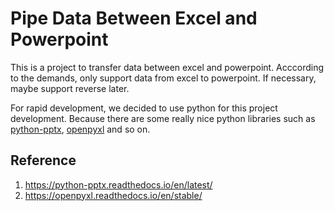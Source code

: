 # Pipe Data Between Excel and Powerpoint

This is a project to transfer data between excel and powerpoint.
Acccording to the demands, only support data from excel to powerpoint. If necessary, maybe support reverse later.

For rapid development, we decided to use python for this project development. Because there are some really nice python libraries such as [python-pptx](https://github.com/scanny/python-pptx), [openpyxl](https://github.com/ericgazoni/openpyxl) and so on.

## Reference
1. https://python-pptx.readthedocs.io/en/latest/
2. https://openpyxl.readthedocs.io/en/stable/